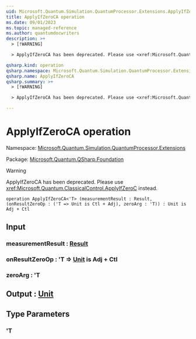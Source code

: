 ```yaml
---
uid: Microsoft.Quantum.Simulation.QuantumProcessor.Extensions.ApplyIfZeroCA
title: ApplyIfZeroCA operation
ms.date: 09/01/2023
ms.topic: managed-reference
ms.author: quantumdocwriters
description: >+
  > [!WARNING]

  > ApplyIfZeroCA has been deprecated. Please use <xref:Microsoft.Quantum.ClassicalControl.ApplyIfZeroC> instead.

qsharp.kind: operation
qsharp.namespace: Microsoft.Quantum.Simulation.QuantumProcessor.Extensions
qsharp.name: ApplyIfZeroCA
qsharp.summary: >+
  > [!WARNING]

  > ApplyIfZeroCA has been deprecated. Please use <xref:Microsoft.Quantum.ClassicalControl.ApplyIfZeroC> instead.

---
```


# ApplyIfZeroCA operation

Namespace: [Microsoft.Quantum.Simulation.QuantumProcessor.Extensions](xref:Microsoft.Quantum.Simulation.QuantumProcessor.Extensions)

Package: [Microsoft.Quantum.QSharp.Foundation](https://nuget.org/packages/Microsoft.Quantum.QSharp.Foundation)


> [!WARNING]
> ApplyIfZeroCA has been deprecated. Please use <xref:Microsoft.Quantum.ClassicalControl.ApplyIfZeroC> instead.



```qsharp
operation ApplyIfZeroCA<'T> (measurementResult : Result, (onResultZeroOp : ('T => Unit is Ctl + Adj), zeroArg : 'T)) : Unit is Adj + Ctl
```


## Input

### measurementResult : [Result](xref:microsoft.quantum.qsharp.valueliterals#result-literal)




### onResultZeroOp : 'T => [Unit](xref:microsoft.quantum.qsharp.valueliterals#unit-literal)  is Adj + Ctl




### zeroArg : 'T





## Output : [Unit](xref:microsoft.quantum.qsharp.valueliterals#unit-literal)



## Type Parameters

### 'T

